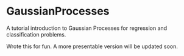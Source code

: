 # GaussianProcesses
A tutorial introduction to Gaussian Processes for regression and classification problems.

Wrote this for fun. A more presentable version will be updated soon.

